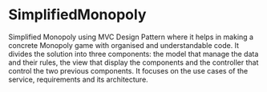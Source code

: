 # SimplifiedMonopoly
Simplified Monopoly using MVC Design Pattern where it helps in making a concrete Monopoly game with organised and understandable code.
It divides the solution into three components: the model that 
manage the data and their rules, the view that display the components and the controller that control the
two previous components. It focuses on the use cases of the service,
requirements and its architecture.
